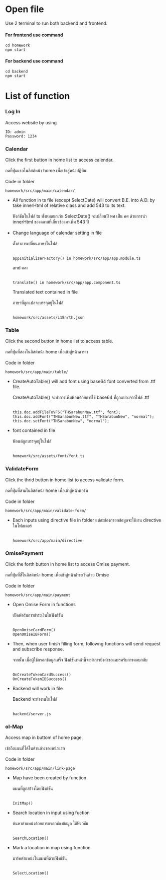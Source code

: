 # Open file
Use 2 terminal to run both backend and frontend.

#### For frontend use command
```
cd homework
npm start
```

#### For backend use command
```
cd backend
npm start
```

# List of function

### Log In
Access website by using
```
ID: admin
Password: 1234
```

### Calendar
Click the first button in home list to access calendar.<br /><br />
กดที่ปุ่มแรกในลิสต์หน้า home เพื่อเข้าสู่หน้าปฏิทิน<br /><br />
Code in folder 
```
homework/src/app/main/calendar/
```
- All function in ts file (except SelectDate) will convert B.E. into A.D. by take innerHtml of relative class and add 543 to its text.<br /><br />
ฟังก์ชันในไฟล์ ts ทั้งหมดยกเว้น SelectDate() จะเปลี่ยนปี พศ เป็น คศ ด้วยการนำ innerHtml ของคลาสที่เกี่ยวข้องมาเพิ่ม 543 ปี<br /><br />
- Change language of calendar setting in file<br /><br />
  ตั้งค่าการเปลี่ยนภาษาในไฟล์<br /><br />
  ```
  appInitializerFactory() in homework/src/app/app.module.ts
  ```
  and
  และ<br /><br />
  ```
  translate() in homework/src/app/app.component.ts
  ```
  Translated text contained in file<br /><br />
  ภาษาที่ถูกแปลจะบรรจุอยู่ในไฟล์<br /><br />
  ```
  homework/src/assets/i18n/th.json
  ```
  
### Table
Click the second button in home list to access table.<br /><br />
กดที่ปุ่มที่สองในลิสต์หน้า home เพื่อเข้าสู่หน้าตาราง<br /><br />
Code in folder
```
homework/src/app/main/table/
```
- CreateAutoTable() will add font using base64 font converted from .ttf file.<br /><br />
  CreateAutoTable() จะทำการเพิ่มฟ้อนด้วยการใช้ base64 ที่ถูกแปลงจากไฟล์ .ttf <br /><br />
  ```
  this.doc.addFileToVFS("THSarabunNew.ttf", font);
  this.doc.addFont("THSarabunNew.ttf", "THSarabunNew", "normal");
  this.doc.setFont("THSarabunNew", "normal");
  ```
- font contained in file<br /><br />
  ฟ้อนต์ถูกบรรจุอยู่ในไฟล์<br /><br />
  ```
  homework/src/assets/font/font.ts
  ```
   
### ValidateForm
Click the thrid button in home list to access validate form.<br /><br />
กดที่ปุ่มที่สามในลิสต์หน้า home เพื่อเข้าสู่หน้าฟอร์ม<br /><br />
Code in folder
```
homework/src/app/main/validate-form/
```
- Each inputs using directive file in folder
  แต่ละช่องกรอกข้อมูลจะใช้งาน directive ในโฟลเดอร์<br /><br />
  ```
  homework/src/app/main/directive
  ```

### OmisePayment
Click the forth button in home list to access Omise payment.<br /><br />
กดที่ปุ่มที่สี่ในลิสต์หน้า home เพื่อเข้าสู่หน้าชำระเงินด้วย Omise<br /><br />
Code in folder
```
homework/src/app/main/payment
```
- Open Omise Form in functions<br /><br />
  เปิดฟอร์มการชำระเงินในฟังก์ชัน<br /><br />
  ```
  OpenOmiseCardForm()
  OpenOmiseIBForm()
  ```
 - Then, when user finish filling form, followng functions will send request and subscribe response.<br /><br />
   จากนั้น เมื่อผู้ใช้กรอกข้อมูลเสร็จ ฟังก์ชันเหล่านี้จะทำการยิงคำขอและรอรับการตอบกลับ<br /><br />
   ```
   OnCreateTokenCardSuccess()
   OnCreateTokenIBSuccess()
   ```
 - Backend will work in file<br /><br />
   Backend จะทำงานในไฟล์<br /><br />
   ```
   backend/server.js
   ```
  
### ol-Map
Access map in buttom of home page.<br /><br />
เข้าถึงแผนที่ได้ในด้านล่างของหน้าแรก<br /><br />
Code in folder
```
homework/src/app/main/link-page
```
- Map have been created by function<br /><br />
  แผนที่ถูกสร้างโดยฟังก์ชัน<br /><br />
  ```
  InitMap()
  ```
- Search location in input using fuction<br /><br />
  ค้นหาตำแหน่งด้วยการกรอกช่องข้อมูล ใช้ฟังก์ชัน<br /><br />
  ```
  SearchLocation()
  ```
- Mark a location in map using function<br /><br />
  มาร์คตำแหน่งในแผนที่ด้วยฟังก์ชัน<br /><br />
  ```
  SelectLocation()
  ```
